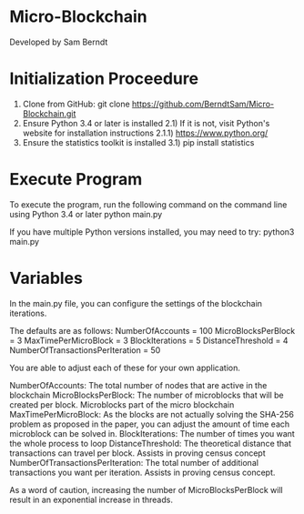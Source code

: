 # Micro-Blockchain
Developed by Sam Berndt

# Initialization Proceedure
1) Clone from GitHub: git clone https://github.com/BerndtSam/Micro-Blockchain.git
2) Ensure Python 3.4 or later is installed
	2.1) If it is not, visit Python's website for installation instructions
	2.1.1) https://www.python.org/
3) Ensure the statistics toolkit is installed
	3.1) pip install statistics

# Execute Program
To execute the program, run the following command on the command line using Python 3.4 or later
python main.py

If you have multiple Python versions installed, you may need to try:
python3 main.py


# Variables
In the main.py file, you can configure the settings of the blockchain iterations.

The defaults are as follows:
NumberOfAccounts = 100
MicroBlocksPerBlock = 3
MaxTimePerMicroBlock = 3
BlockIterations = 5
DistanceThreshold = 4
NumberOfTransactionsPerIteration = 50

You are able to adjust each of these for your own application. 

NumberOfAccounts: The total number of nodes that are active in the blockchain
MicroBlocksPerBlock: The number of microblocks that will be created per block. Microblocks part of the micro blockchain
MaxTimePerMicroBlock: As the blocks are not actually solving the SHA-256 problem as proposed in the paper, you can adjust the amount of time each microblock can be solved in.
BlockIterations: The number of times you want the whole process to loop
DistanceThreshold: The theoretical distance that transactions can travel per block. Assists in proving census concept
NumberOfTransactionsPerIteration: The total number of additional transactions you want per iteration. Assists in proving census concept.

As a word of caution, increasing the number of MicroBlocksPerBlock will result in an exponential increase in threads.